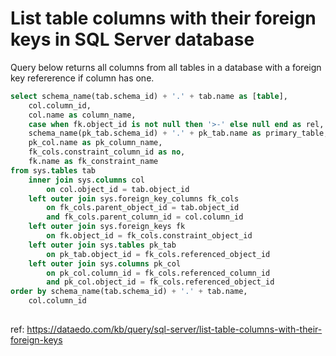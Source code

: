 # List table columns with their foreign keys in SQL Server database

Query below returns all columns from all tables in a database with a foreign key refererence if column has one.


``` sql
select schema_name(tab.schema_id) + '.' + tab.name as [table],
    col.column_id,
    col.name as column_name,
    case when fk.object_id is not null then '>-' else null end as rel,
    schema_name(pk_tab.schema_id) + '.' + pk_tab.name as primary_table,
    pk_col.name as pk_column_name,
    fk_cols.constraint_column_id as no,
    fk.name as fk_constraint_name
from sys.tables tab
    inner join sys.columns col 
        on col.object_id = tab.object_id
    left outer join sys.foreign_key_columns fk_cols
        on fk_cols.parent_object_id = tab.object_id
        and fk_cols.parent_column_id = col.column_id
    left outer join sys.foreign_keys fk
        on fk.object_id = fk_cols.constraint_object_id
    left outer join sys.tables pk_tab
        on pk_tab.object_id = fk_cols.referenced_object_id
    left outer join sys.columns pk_col
        on pk_col.column_id = fk_cols.referenced_column_id
        and pk_col.object_id = fk_cols.referenced_object_id
order by schema_name(tab.schema_id) + '.' + tab.name,
    col.column_id
	
```

ref: https://dataedo.com/kb/query/sql-server/list-table-columns-with-their-foreign-keys